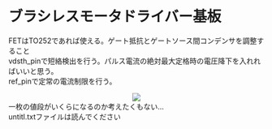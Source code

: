 # ブラシレスモータドライバー基板<br>
FETはTO252であれば使える。ゲート抵抗とゲートソース間コンデンサを調整すること<br>
vdsth_pinで短絡検出を行う。パルス電流の絶対最大定格時の電圧降下を入れればいいと思う。<br>
ref_pinで定常の電流制限を行う。 <br>
<div align = "center">
<img src = "https://latex.codecogs.com/gif.latex?\frac{5&space;\times&space;R1}{R1&plus;R2}&space;=&space;19&space;\times&space;R_{shunt}&space;\times&space;I_{max}">
</div>
一枚の値段がいくらになるのか考えたくもない...<br>
untitl.txtファイルは読んでください
